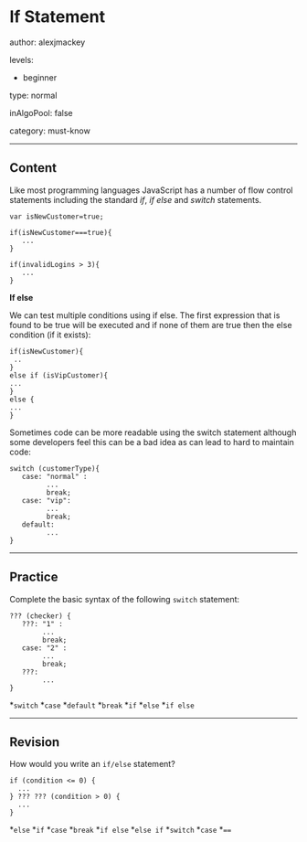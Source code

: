 # If Statement
author: alexjmackey

levels:

  - beginner

type: normal

inAlgoPool: false

category: must-know

---
## Content

Like most programming languages JavaScript has a number of flow control statements including the standard *if*, *if else* and *switch* statements.

```
var isNewCustomer=true;

if(isNewCustomer===true){
   ...
}

if(invalidLogins > 3){
   ...
}

```
**If else**

We can test multiple conditions using if else. The first expression that is found to be true will be executed and if none of them are true then the else condition (if it exists):

```
if(isNewCustomer){
 ..
}
else if (isVipCustomer){
...
}
else {
...
}
```
Sometimes code can be more readable using the switch statement although some developers feel this can be a bad idea as can lead to hard to maintain code:

```
switch (customerType){
   case: "normal" : 
         ...
         break;
   case: "vip":
         ...
         break;
   default:
         ...
}
```

---
## Practice

Complete the basic syntax of the following `switch` statement:
```
??? (checker) {
   ???: "1" :
        ...
        break;
   case: "2" :
        ...
        break;
   ???:
        ...
}

```

*`switch`
*`case`
*`default`
*`break`
*`if`
*`else`
*`if else`

---
## Revision

How would you write an `if/else` statement?
```
if (condition <= 0) {
  ...
} ??? ??? (condition > 0) {
  ...
}

```
*`else`
*`if`
*`case`
*`break`
*`if else`
*`else if`
*`switch`
*`case`
*`==`